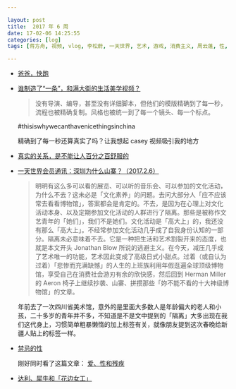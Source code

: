 ```yaml
---

layout: post
title:  2017 年 6 周
date: 17-02-06 14:25:55
categories: [log]
tags: [蒋方舟, 视频, vlog, 李松蔚, 一天世界, 艺术, 游戏, 消费主义, 周云蓬, 性, 残疾没, 达利, 犀牛]

---
```


- [爸爸，快跑](http://weibo.com/ttarticle/p/show?id=2309614062809980831581)

- [谁制造了“一条”，和满大街的生活美学视频？](http://www.qdaily.com/articles/36904.html)

	> 没有导演、编导，甚至没有详细脚本，但他们的模版精确到了每一秒，流程也被精确复制。风格也被统一到了每一个镜头、每一个标点。

	#thisiswhywecanthavenicethingsinchina

	精确到了每一秒还算真实了吗？让我想起 casey 视频吸引我的地方

- [真实的关系，是不能让人百分之百舒服的](http://mp.weixin.qq.com/s/LpNyZInG-SU662BtJgA7Gw)

- [一天世界会员通讯：深圳为什么山寨？（2017.2.6）]()

	> 明明有这么多可以看的展览、可以听的音乐会、可以参加的文化活动，为什么不去？这未必是「文化素养」的问题。去问大部分人「应不应该常去看看博物馆」，答案都会是肯定的。不去，是因为在心理上对文化活动本身、以及定期参加文化活动的人群进行了隔离。那些是被称作文艺青年的「她们」，我们不是她们。文化活动是「高大上」的，我还没有那么「高大上」。不经常参加文化活动几乎成了自我身份认知的一部分。隔离未必意味着不去。它是一种把生活和艺术割裂开来的态度，也就是本文开头 Jonathan Blow 所说的逃避主义。在今天，减压几乎成了艺术唯一的功能，艺术因此变成了高级日式小甜点。过着（或自认为过着）「悲惨而充满缺憾」的人生的上班族利用年假逛遍全球顶级博物馆，享受自己在消费社会游刃有余的欣快感，然后回到 Herman Miller 的 Aeron 椅子上继续抄袭、山寨、拼攒那些「妳不能不看的十大神级博物馆」的文章。

	年前去了一次四川省美术馆，意外的是里面大多数人是年龄偏大的老人和小孩，二十多岁的青年并不多，不知道是不是文中提到的「隔离」大多出现在我们这代身上，习惯简单粗暴懒惰的加上标签有关，就像朋友提到这次春晚给新疆人贴上的标签一样。

- [禁忌的性](http://mp.weixin.qq.com/s?__biz=MzIzMDI2NzE2MQ%3D%3D&chksm=f347371ec430be08b2379f76f4bae3adf070ba8e7c05fd50904ef70f76650a4b71fa913a6310&idx=1&mid=2651166568&scene=4&sn=0cd8834471ac188bac7d33e66c9d6c2d)

	刚好同时看了这篇文章： [爱、性和残疾](http://www.jiemian.com/article/1097051.html)

- [达利、犀牛和「花边女工」](http://www.padmag.cn/archives/46385)
